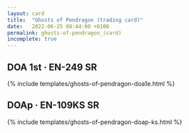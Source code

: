 ```yaml
---
layout: card
title:  "Ghosts of Pendragon (trading card)"
date:   2022-06-25 08:44:00 +0100
permalink: ghosts-of-pendragon_(card)
incomplete: true
---
```


## DOA 1st &middot; EN-249 SR

{% include templates/ghosts-of-pendragon-doa1e.html %}


## DOAp &middot; EN-109KS SR

{% include templates/ghosts-of-pendragon-doap-ks.html %}
